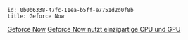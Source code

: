 ```
id: 0b0b6338-47fc-11ea-b5ff-e7751d2d0f8b
title: Geforce Now
```

[Geforce Now](https://www.nvidia.com/de-de/geforce-now/)
[Geforce Now nutzt einzigartige CPU und GPU](https://www.golem.de/news/spielestreamingdienst-geforce-now-nutzt-einzigartige-cpu-und-gpu-2002-146524.html)
